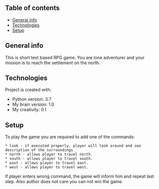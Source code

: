 ## Table of contents
* [General info](#general-info)
* [Technologies](#technologies)
* [Setup](#setup)

## General info
This is short text based RPG game. You are lone adventurer and your mission is to reach the settlement on the north.

## Technologies
Project is created with:
* Python version: 3.7
* My brain version: 1.0
* My creativity: 0.1

## Setup
To play the game you are required to add one of the commands:
```
* look - if executed properly, player will look around and see description of the surroundings
* north - allows player to travel north.
* south - allows player to travel south.
* east - allows player to travel east.
* west - allows player to travel west.
```

If player enters wrong command, the game will inform him and repeat last step.
Also author does not care you can not win the game.